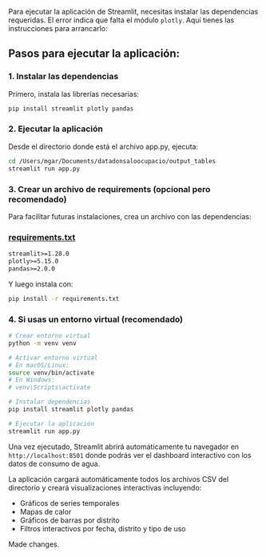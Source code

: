 Para ejecutar la aplicación de Streamlit, necesitas instalar las dependencias requeridas. El error indica que falta el módulo `plotly`. Aquí tienes las instrucciones para arrancarlo:

## Pasos para ejecutar la aplicación:

### 1. Instalar las dependencias
Primero, instala las librerías necesarias:

```bash
pip install streamlit plotly pandas
```

### 2. Ejecutar la aplicación
Desde el directorio donde está el archivo app.py, ejecuta:

```bash
cd /Users/mgar/Documents/datadonsaloocupacio/output_tables
streamlit run app.py
```

### 3. Crear un archivo de requirements (opcional pero recomendado)

Para facilitar futuras instalaciones, crea un archivo con las dependencias:

### [requirements.txt](file:///Users/mgar/Documents/datadonsaloocupacio/output_tables/requirements.txt)

```txt
streamlit>=1.28.0
plotly>=5.15.0
pandas>=2.0.0
```

Y luego instala con:
```bash
pip install -r requirements.txt
```

### 4. Si usas un entorno virtual (recomendado)

```bash
# Crear entorno virtual
python -m venv venv

# Activar entorno virtual
# En macOS/Linux:
source venv/bin/activate
# En Windows:
# venv\Scripts\activate

# Instalar dependencias
pip install streamlit plotly pandas

# Ejecutar la aplicación
streamlit run app.py
```

Una vez ejecutado, Streamlit abrirá automáticamente tu navegador en `http://localhost:8501` donde podrás ver el dashboard interactivo con los datos de consumo de agua.

La aplicación cargará automáticamente todos los archivos CSV del directorio y creará visualizaciones interactivas incluyendo:
- Gráficos de series temporales
- Mapas de calor
- Gráficos de barras por distrito
- Filtros interactivos por fecha, distrito y tipo de uso

Made changes.